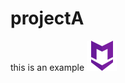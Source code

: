 # projectA
this is an example
![alt text](https://github.com/adam-p/markdown-here/raw/master/src/common/images/icon48.png "Logo Title Text 1")
